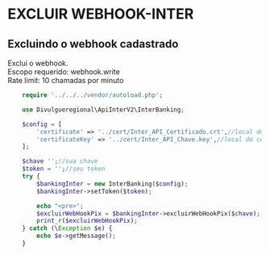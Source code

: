 # EXCLUIR WEBHOOK-INTER

## Excluindo o webhook cadastrado
Exclui o webhook.<br>
Escopo requerido: webhook.write<br>
Rate limit: 10 chamadas por minuto

```php
    require '../../../vendor/autoload.php';

    use Divulgueregional\ApiInterV2\InterBanking;

    $config = [
        'certificate' => '../cert/Inter_API_Certificado.crt',//local do certificado crt
        'certificateKey' => '../cert/Inter_API_Chave.key',//local do certificado key
    ];

    $chave '';//sua chave
    $token = '';//seu token
    try {
        $bankingInter = new InterBanking($config);
        $bankingInter->setToken($token);

        echo "<pre>";
        $excluirWebHookPix = $bankingInter->excluirWebHookPix($chave);
        print_r($excluirWebHookPix);
    } catch (\Exception $e) {
        echo $e->getMessage();
    }
```